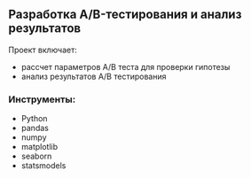 ## Разработка A/B-тестирования и анализ результатов

Проект включает:

- рассчет параметров A/B теста для проверки гипотезы
- анализ результатов А/В тестирования 

### Инструменты: 
- Python
- pandas
- numpy
- matplotlib
- seaborn
- statsmodels
